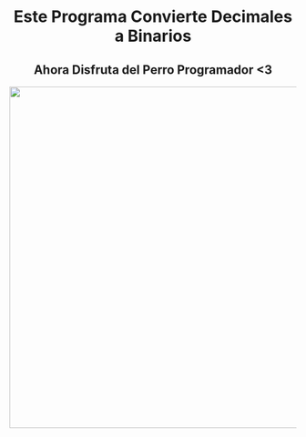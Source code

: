 <div align="center">
  <h1> Este Programa Convierte Decimales a Binarios </h1>
  <h2> Ahora Disfruta del Perro Programador <3 </h2>
    <img src="https://img.freepik.com/fotos-premium/programador-perros-traje-negocios-sienta-su-ia-generativa-computo_918839-1569.jpg?w=2000" width="600px">
</div>
